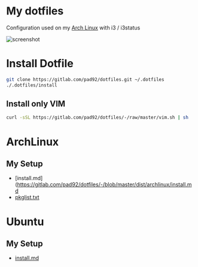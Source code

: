 # My dotfiles

Configuration used on my [Arch Linux](https://archlinux.org/) with i3 / i3status

![screenshot](https://gitlab.com/pad92/dotfiles/-/raw/master/dist/archlinux/screenshot.png)


# Install Dotfile

```sh
git clone https://gitlab.com/pad92/dotfiles.git ~/.dotfiles
./.dotfiles/install
```
## Install only VIM

```sh
curl -sSL https://gitlab.com/pad92/dotfiles/-/raw/master/vim.sh | sh
```

# ArchLinux

## My Setup

- [install.md](https://gitlab.com/pad92/dotfiles/-/blob/master/dist/archlinux/install.md
- [pkglist.txt](https://gitlab.com/pad92/dotfiles/-/tree/master/dist/archlinux/packages/)

# Ubuntu

## My Setup

- [install.md](https://gitlab.com/pad92/dotfiles/-/raw/master/dist/ubuntu/install.sh)
